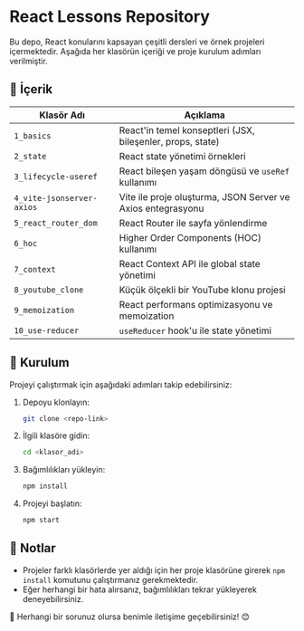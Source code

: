 # React Lessons Repository

Bu depo, React konularını kapsayan çeşitli dersleri ve örnek projeleri içermektedir. Aşağıda her klasörün içeriği ve proje kurulum adımları verilmiştir.

## 📂 İçerik

| Klasör Adı                  | Açıklama |
|-----------------------------|----------|
| `1_basics`                  | React'in temel konseptleri (JSX, bileşenler, props, state) |
| `2_state`                   | React state yönetimi örnekleri |
| `3_lifecycle-useref`        | React bileşen yaşam döngüsü ve `useRef` kullanımı |
| `4_vite-jsonserver-axios`   | Vite ile proje oluşturma, JSON Server ve Axios entegrasyonu |
| `5_react_router_dom`        | React Router ile sayfa yönlendirme |
| `6_hoc`                     | Higher Order Components (HOC) kullanımı |
| `7_context`                 | React Context API ile global state yönetimi |
| `8_youtube_clone`           | Küçük ölçekli bir YouTube klonu projesi |
| `9_memoization`             | React performans optimizasyonu ve memoization |
| `10_use-reducer`            | `useReducer` hook'u ile state yönetimi |

## 🚀 Kurulum

Projeyi çalıştırmak için aşağıdaki adımları takip edebilirsiniz:

1. Depoyu klonlayın:
   ```sh
   git clone <repo-link>
   ```
2. İlgili klasöre gidin:
   ```sh
   cd <klasor_adi>
   ```
3. Bağımlılıkları yükleyin:
   ```sh
   npm install
   ```
4. Projeyi başlatın:
   ```sh
   npm start
   ```

## 📌 Notlar
- Projeler farklı klasörlerde yer aldığı için her proje klasörüne girerek `npm install` komutunu çalıştırmanız gerekmektedir.
- Eğer herhangi bir hata alırsanız, bağımlılıkları tekrar yükleyerek deneyebilirsiniz.

📧 Herhangi bir sorunuz olursa benimle iletişime geçebilirsiniz! 😊

